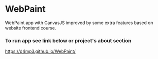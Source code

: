 # WebPaint
WebPaint app with CanvasJS improved by some extra features based on website frontend course.

### To run app see link below or project's about section
https://d4mp3.github.io/WebPaint/

